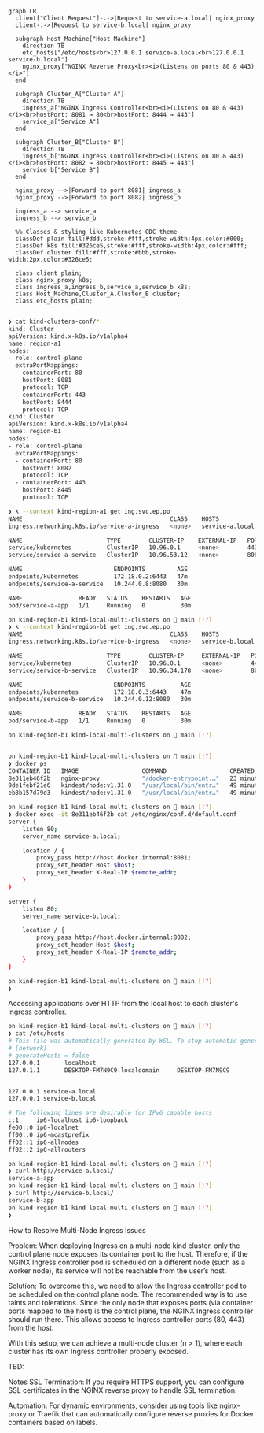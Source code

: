 



```mermaid
graph LR
  client["Client Request"]-.->|Request to service-a.local| nginx_proxy
  client-.->|Request to service-b.local| nginx_proxy

  subgraph Host_Machine["Host Machine"]
    direction TB
    etc_hosts["/etc/hosts<br>127.0.0.1 service-a.local<br>127.0.0.1 service-b.local"]
    nginx_proxy["NGINX Reverse Proxy<br><i>(Listens on ports 80 & 443)</i>"]
  end

  subgraph Cluster_A["Cluster A"]
    direction TB
    ingress_a["NGINX Ingress Controller<br><i>(Listens on 80 & 443)</i><br>hostPort: 8081 → 80<br>hostPort: 8444 → 443"]
    service_a["Service A"]
  end

  subgraph Cluster_B["Cluster B"]
    direction TB
    ingress_b["NGINX Ingress Controller<br><i>(Listens on 80 & 443)</i><br>hostPort: 8082 → 80<br>hostPort: 8445 → 443"]
    service_b["Service B"]
  end

  nginx_proxy -->|Forward to port 8081| ingress_a
  nginx_proxy -->|Forward to port 8082| ingress_b

  ingress_a --> service_a
  ingress_b --> service_b

  %% Classes & styling like Kubernetes ODC theme
  classDef plain fill:#ddd,stroke:#fff,stroke-width:4px,color:#000;
  classDef k8s fill:#326ce5,stroke:#fff,stroke-width:4px,color:#fff;
  classDef cluster fill:#fff,stroke:#bbb,stroke-width:2px,color:#326ce5;

  class client plain;
  class nginx_proxy k8s;
  class ingress_a,ingress_b,service_a,service_b k8s;
  class Host_Machine,Cluster_A,Cluster_B cluster;
  class etc_hosts plain;


```





```bash
❯ cat kind-clusters-conf/*
kind: Cluster
apiVersion: kind.x-k8s.io/v1alpha4
name: region-a1
nodes:
- role: control-plane
  extraPortMappings:
  - containerPort: 80
    hostPort: 8081
    protocol: TCP
  - containerPort: 443
    hostPort: 8444
    protocol: TCP
kind: Cluster
apiVersion: kind.x-k8s.io/v1alpha4
name: region-b1
nodes:
- role: control-plane
  extraPortMappings:
  - containerPort: 80
    hostPort: 8082
    protocol: TCP
  - containerPort: 443
    hostPort: 8445
    protocol: TCP

❯ k --context kind-region-a1 get ing,svc,ep,po
NAME                                          CLASS    HOSTS             ADDRESS     PORTS   AGE
ingress.networking.k8s.io/service-a-ingress   <none>   service-a.local   localhost   80      30m

NAME                        TYPE        CLUSTER-IP    EXTERNAL-IP   PORT(S)    AGE
service/kubernetes          ClusterIP   10.96.0.1     <none>        443/TCP    47m
service/service-a-service   ClusterIP   10.96.53.12   <none>        8080/TCP   30m

NAME                          ENDPOINTS         AGE
endpoints/kubernetes          172.18.0.2:6443   47m
endpoints/service-a-service   10.244.0.8:8080   30m

NAME                READY   STATUS    RESTARTS   AGE
pod/service-a-app   1/1     Running   0          30m

on kind-region-b1 kind-local-multi-clusters on  main [!?] 
❯ k --context kind-region-b1 get ing,svc,ep,po
NAME                                          CLASS    HOSTS             ADDRESS     PORTS   AGE
ingress.networking.k8s.io/service-b-ingress   <none>   service-b.local   localhost   80      30m

NAME                        TYPE        CLUSTER-IP     EXTERNAL-IP   PORT(S)    AGE
service/kubernetes          ClusterIP   10.96.0.1      <none>        443/TCP    47m
service/service-b-service   ClusterIP   10.96.34.178   <none>        8080/TCP   30m

NAME                          ENDPOINTS          AGE
endpoints/kubernetes          172.18.0.3:6443    47m
endpoints/service-b-service   10.244.0.12:8080   30m

NAME                READY   STATUS    RESTARTS   AGE
pod/service-b-app   1/1     Running   0          30m

on kind-region-b1 kind-local-multi-clusters on  main [!?] 


on kind-region-b1 kind-local-multi-clusters on  main [!?] 
❯ docker ps
CONTAINER ID   IMAGE                  COMMAND                  CREATED          STATUS          PORTS                                                                    NAMES
8e311eb46f2b   nginx-proxy            "/docker-entrypoint.…"   23 minutes ago   Up 23 minutes   0.0.0.0:80->80/tcp                                                       sad_curie
9de1febf21e6   kindest/node:v1.31.0   "/usr/local/bin/entr…"   49 minutes ago   Up 49 minutes   0.0.0.0:8082->80/tcp, 0.0.0.0:8445->443/tcp, 127.0.0.1:41563->6443/tcp   region-b1-control-plane
eb8b157d79d3   kindest/node:v1.31.0   "/usr/local/bin/entr…"   49 minutes ago   Up 49 minutes   0.0.0.0:8081->80/tcp, 0.0.0.0:8444->443/tcp, 127.0.0.1:40429->6443/tcp   region-a1-control-plane

on kind-region-b1 kind-local-multi-clusters on  main [!?] 
❯ docker exec -it 8e311eb46f2b cat /etc/nginx/conf.d/default.conf
server {
    listen 80;
    server_name service-a.local;

    location / {
        proxy_pass http://host.docker.internal:8081;
        proxy_set_header Host $host;
        proxy_set_header X-Real-IP $remote_addr;
    }
}

server {
    listen 80;
    server_name service-b.local;

    location / {
        proxy_pass http://host.docker.internal:8082;
        proxy_set_header Host $host;
        proxy_set_header X-Real-IP $remote_addr;
    }
}

on kind-region-b1 kind-local-multi-clusters on  main [!?] 
❯ 
```


Accessing applications over HTTP from the local host to each cluster's ingress controller.
```bash
on kind-region-b1 kind-local-multi-clusters on  main [!?] 
❯ cat /etc/hosts
# This file was automatically generated by WSL. To stop automatic generation of this file, add the following entry to /etc/wsl.conf:
# [network]
# generateHosts = false
127.0.0.1       localhost
127.0.1.1       DESKTOP-FM7N9C9.localdomain     DESKTOP-FM7N9C9


127.0.0.1 service-a.local
127.0.0.1 service-b.local

# The following lines are desirable for IPv6 capable hosts
::1     ip6-localhost ip6-loopback
fe00::0 ip6-localnet
ff00::0 ip6-mcastprefix
ff02::1 ip6-allnodes
ff02::2 ip6-allrouters

on kind-region-b1 kind-local-multi-clusters on  main [!?] 
❯ curl http://service-a.local/
service-a-app
on kind-region-b1 kind-local-multi-clusters on  main [!?] 
❯ curl http://service-b.local/
service-b-app
on kind-region-b1 kind-local-multi-clusters on  main [!?] 
❯ 
```






How to Resolve Multi-Node Ingress Issues

Problem:
When deploying Ingress on a multi-node kind cluster, only the control plane node exposes its container port to the host. Therefore, if the NGINX Ingress controller pod is scheduled on a different node (such as a worker node), its service will not be reachable from the user’s host.

Solution:
To overcome this, we need to allow the Ingress controller pod to be scheduled on the control plane node. The recommended way is to use taints and tolerations. Since the only node that exposes ports (via container ports mapped to the host) is the control plane, the NGINX Ingress controller should run there. This allows access to Ingress controller ports (80, 443) from the host.

With this setup, we can achieve a multi-node cluster (n > 1), where each cluster has its own Ingress controller properly exposed.



TBD:

 Notes
SSL Termination: If you require HTTPS support, you can configure SSL certificates in the NGINX reverse proxy to handle SSL termination.

Automation: For dynamic environments, consider using tools like nginx-proxy or Traefik that can automatically configure reverse proxies for Docker containers based on labels.